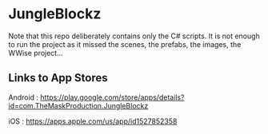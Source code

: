 # JungleBlockz

Note that this repo deliberately contains only the C# scripts.
It is not enough to run the project as it missed the scenes, the prefabs, the images, the WWise project...

## Links to App Stores

Android : https://play.google.com/store/apps/details?id=com.TheMaskProduction.JungleBlockz

iOS : https://apps.apple.com/us/app/id1527852358
